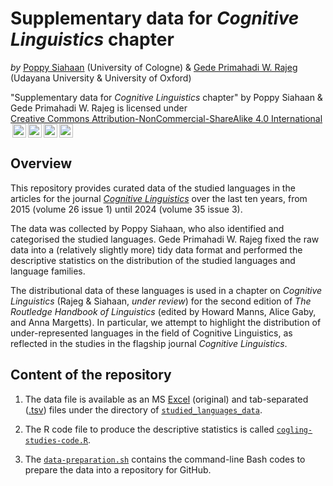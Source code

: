 # Supplementary data for *Cognitive Linguistics* chapter

*by* [Poppy Siahaan](https://iskiw.phil-fak.uni-koeln.de/en/personen/wissenschaftliche-mitarbeiterinnen/dr-poppy-siahaan) (University of Cologne) & [Gede Primahadi W. Rajeg](https://orcid.org/0000-0002-2047-8621) (Udayana University & University of Oxford)

<p xmlns:cc="http://creativecommons.org/ns#" xmlns:dct="http://purl.org/dc/terms/"><span property="dct:title">"Supplementary data for <i>Cognitive Linguistics</i> chapter</span>" by <span property="cc:attributionName">Poppy Siahaan & Gede Primahadi W. Rajeg</span> is licensed under <a href="https://creativecommons.org/licenses/by-nc-sa/4.0/?ref=chooser-v1" target="_blank" rel="license noopener noreferrer" style="display:inline-block;">Creative Commons Attribution-NonCommercial-ShareAlike 4.0 International<img style="height:22px!important;margin-left:3px;vertical-align:text-bottom;" src="https://mirrors.creativecommons.org/presskit/icons/cc.svg?ref=chooser-v1" alt=""><img style="height:22px!important;margin-left:3px;vertical-align:text-bottom;" src="https://mirrors.creativecommons.org/presskit/icons/by.svg?ref=chooser-v1" alt=""><img style="height:22px!important;margin-left:3px;vertical-align:text-bottom;" src="https://mirrors.creativecommons.org/presskit/icons/nc.svg?ref=chooser-v1" alt=""><img style="height:22px!important;margin-left:3px;vertical-align:text-bottom;" src="https://mirrors.creativecommons.org/presskit/icons/sa.svg?ref=chooser-v1" alt=""></a></p>



## Overview

This repository provides curated data of the studied languages in the articles for the journal [*Cognitive Linguistics*](https://www.degruyter.com/journal/key/cogl/html?lang=en) over the last ten years, from 2015 (volume 26 issue 1) until 2024 (volume 35 issue 3). 

The data was collected by Poppy Siahaan, who also identified and categorised the studied languages. Gede Primahadi W. Rajeg fixed the raw data into a (relatively slightly more) tidy data format and performed the descriptive statistics on the distribution of the studied languages and language families.

The distributional data of these languages is used in a chapter on *Cognitive Linguistics* (Rajeg & Siahaan, _under review_) for the second edition of *The Routledge Handbook of Linguistics* (edited by Howard Manns, Alice Gaby, and Anna Margetts). In particular, we attempt to highlight the distribution of under-represented languages in the field of Cognitive Linguistics, as reflected in the studies in the flagship journal *Cognitive Linguistics*.

## Content of the repository

1. The data file is available as an MS [Excel](https://github.com/complexico/cognitive-linguistics/blob/main/studied_languages_data/languages_studied_in_Cognitive_Linguistics.xlsx) (original) and tab-separated ([.tsv](https://github.com/complexico/cognitive-linguistics/blob/main/studied_languages_data/languages_studied_in_Cognitive_Linguistics.tsv)) files under the directory of [`studied_languages_data`](https://github.com/complexico/cognitive-linguistics/tree/main/studied_languages_data).

1. The R code file to produce the descriptive statistics is called [`cogling-studies-code.R`](https://github.com/complexico/cognitive-linguistics/blob/main/cogling-studies-code.R).

1. The [`data-preparation.sh`](https://github.com/complexico/cognitive-linguistics/blob/main/data-preparation.sh) contains the command-line Bash codes to prepare the data into a repository for GitHub.